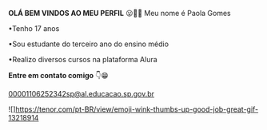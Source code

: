 **OLÁ BEM VINDOS AO MEU PERFIL** 😛💜💜
Meu nome é Paola Gomes

•Tenho 17 anos

•Sou estudante do terceiro ano do ensino médio

•Realizo diversos cursos na plataforma Alura

**Entre em contato comigo** 👇😁

00001106252342sp@al.educacao.sp.gov.br

![]https://tenor.com/pt-BR/view/emoji-wink-thumbs-up-good-job-great-gif-13218914
